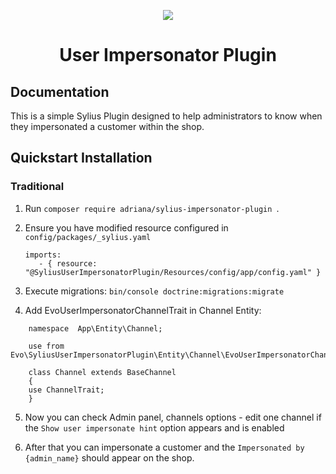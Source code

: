 <p align="center">
    <a href="https://sylius.com" target="_blank">
        <img src="https://demo.sylius.com/assets/shop/img/logo.png" />
    </a>
</p>

<h1 align="center">User Impersonator Plugin</h1>

## Documentation

This is a simple Sylius Plugin designed to help administrators to know when they impersonated a customer within the shop.

## Quickstart Installation

### Traditional

1. Run `composer require adriana/sylius-impersonator-plugin `.

2. Ensure you have modified resource configured in `config/packages/_sylius.yaml`
    ```
   imports:
       - { resource: "@SyliusUserImpersonatorPlugin/Resources/config/app/config.yaml" }
   ```
   
3. Execute migrations:
    ```bin/console doctrine:migrations:migrate```

4. Add EvoUserImpersonatorChannelTrait in Channel Entity:
```
    namespace  App\Entity\Channel;

    use from Evo\SyliusUserImpersonatorPlugin\Entity\Channel\EvoUserImpersonatorChannelTrait;
    
    class Channel extends BaseChannel
    {
    use ChannelTrait;
    }
```

5. Now you can check Admin panel, channels options - edit one channel if the 
`Show user impersonate hint` option appears and is enabled

6. After that you can impersonate a customer and the `Impersonated by {admin_name}` should appear on the shop.
